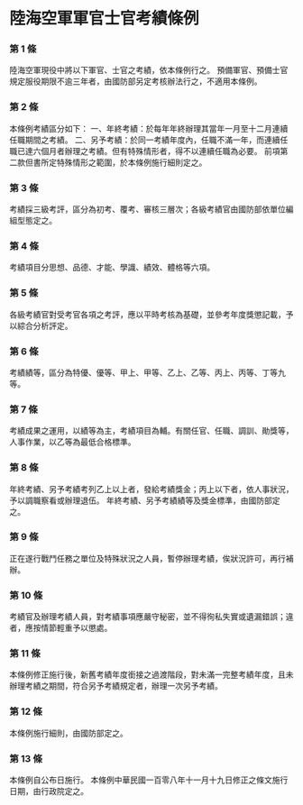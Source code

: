 # 陸海空軍軍官士官考績條例

### 第 1 條

陸海空軍現役中將以下軍官、士官之考績，依本條例行之。
預備軍官、預備士官規定服役期限不逾三年者，由國防部另定考核辦法行之，不適用本條例。

### 第 2 條

本條例考績區分如下：
一、年終考績：於每年年終辦理其當年一月至十二月連續任職期間之考績。
二、另予考績：於同一考績年度內，任職不滿一年，而連續任職已達六個月者辦理之考績。但有特殊情形者，得不以連續任職為必要。
前項第二款但書所定特殊情形之範圍，於本條例施行細則定之。

### 第 3 條

考績採三級考評，區分為初考、覆考、審核三層次；各級考績官由國防部依單位編組型態定之。

### 第 4 條

考績項目分思想、品德、才能、學識、績效、體格等六項。

### 第 5 條

各級考績官對受考官各項之考評，應以平時考核為基礎，並參考年度獎懲記載，予以綜合分析評定。

### 第 6 條

考績績等，區分為特優、優等、甲上、甲等、乙上、乙等、丙上、丙等、丁等九等。

### 第 7 條

考績成果之運用，以績等為主，考績項目為輔。有關任官、任職、調訓、勛獎等，人事作業，以乙等為最低合格標準。

### 第 8 條

年終考績、另予考績考列乙上以上者，發給考績獎金；丙上以下者，依人事狀況，予以調職察看或辦理退伍。
年終考績、另予考績績等及獎金標準，由國防部定之。

### 第 9 條

正在遂行戰鬥任務之單位及特殊狀況之人員，暫停辦理考績，俟狀況許可，再行補辦。

### 第 10 條

考績官及辦理考績人員，對考績事項應嚴守秘密，並不得徇私失實或遺漏錯誤；違者，應按情節輕重予以懲處。

### 第 11 條

本條例修正施行後，新舊考績年度銜接之過渡階段，對未滿一完整考績年度，且未辦理考績之期間，符合另予考績規定者，辦理一次另予考績。

### 第 12 條

本條例施行細則，由國防部定之。

### 第 13 條

本條例自公布日施行。
本條例中華民國一百零八年十一月十九日修正之條文施行日期，由行政院定之。
